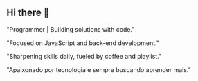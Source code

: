 ## Hi there 👋


"Programmer | Building solutions with code."

"Focused on JavaScript and back-end development."

"Sharpening skills daily, fueled by coffee and playlist."

"Apaixonado por tecnologia e sempre buscando aprender mais."
